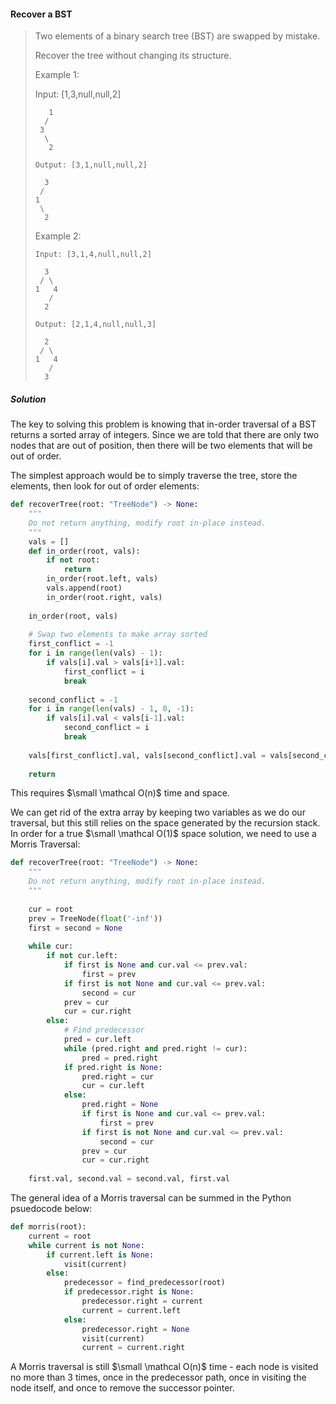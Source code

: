#### Recover a BST

> Two elements of a binary search tree (BST) are swapped by mistake.
>
> Recover the tree without changing its structure.
>
> Example 1:
> 
> Input: [1,3,null,null,2]
>```
>    1
>   /
>  3
>   \
>    2
>
>Output: [3,1,null,null,2]
>
>   3
>  /
> 1
>  \
>   2
>```
> Example 2:
> ```
> Input: [3,1,4,null,null,2]
>
>   3
>  / \
> 1   4
>    /
>   2
>
> Output: [2,1,4,null,null,3]
>
>   2
>  / \
> 1   4
>    /
>   3
> ```

##### Solution

The key to solving this problem is knowing that in-order traversal of a BST returns a sorted array of integers. Since we are told that there are only two nodes that are out of position, then there will be two elements that will be out of order. 

The simplest approach would be to simply traverse the tree, store the elements, then look for out of order elements:

```py
def recoverTree(root: "TreeNode") -> None:
    """
    Do not return anything, modify root in-place instead.
    """
    vals = []
    def in_order(root, vals):
        if not root:
            return
        in_order(root.left, vals)
        vals.append(root)
        in_order(root.right, vals)
    
    in_order(root, vals)
    
    # Swap two elements to make array sorted
    first_conflict = -1
    for i in range(len(vals) - 1):
        if vals[i].val > vals[i+1].val:
            first_conflict = i
            break
    
    second_conflict = -1
    for i in range(len(vals) - 1, 0, -1):
        if vals[i].val < vals[i-1].val:
            second_conflict = i
            break
        
    vals[first_conflict].val, vals[second_conflict].val = vals[second_conflict].val, vals[first_conflict].val
    
    return
```

This requires $\small \mathcal O(n)$ time and space. 

We can get rid of the extra array by keeping two variables as we do our traversal, but this still relies on the space generated by the recursion stack. In order for a true $\small \mathcal O(1)$ space solution, we need to use a Morris Traversal:

```py
def recoverTree(root: "TreeNode") -> None:
    """
    Do not return anything, modify root in-place instead.
    """
    
    cur = root
    prev = TreeNode(float('-inf'))
    first = second = None
    
    while cur:
        if not cur.left:
            if first is None and cur.val <= prev.val:
                first = prev
            if first is not None and cur.val <= prev.val:
                second = cur
            prev = cur
            cur = cur.right
        else:
            # Find predecessor
            pred = cur.left
            while (pred.right and pred.right != cur):
                pred = pred.right
            if pred.right is None:
                pred.right = cur
                cur = cur.left
            else:
                pred.right = None
                if first is None and cur.val <= prev.val:
                    first = prev
                if first is not None and cur.val <= prev.val:
                    second = cur
                prev = cur
                cur = cur.right
    
    first.val, second.val = second.val, first.val
```

The general idea of a Morris traversal can be summed in the Python psuedocode below:

```py
def morris(root):
    current = root
    while current is not None:
        if current.left is None:
            visit(current)
        else:
            predecessor = find_predecessor(root)
            if predecessor.right is None:
                predecessor.right = current
                current = current.left
            else:
                predecessor.right = None
                visit(current)
                current = current.right
```

A Morris traversal is still $\small \mathcal O(n)$ time - each node is visited no more than 3 times, once in the predecessor path, once in visiting the node itself, and once to remove the successor pointer.
